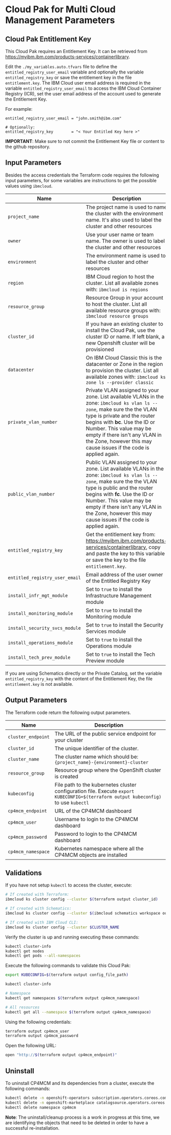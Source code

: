 # Cloud Pak for Multi Cloud Management Parameters

## Cloud Pak Entitlement Key

This Cloud Pak requires an Entitlement Key. It can be retrieved from https://myibm.ibm.com/products-services/containerlibrary.

Edit the `./my_variables.auto.tfvars` file to define the `entitled_registry_user_email` variable and optionally the variable `entitled_registry_key` or save the entitlement key in the file `entitlement.key`. The IBM Cloud user email address is required in the variable `entitled_registry_user_email` to access the IBM Cloud Container Registry (ICR), set the user email address of the account used to generate the Entitlement Key.

For example:

```hcl
entitled_registry_user_email = "john.smith@ibm.com"

# Optionally:
entitled_registry_key        = "< Your Entitled Key here >"
```

**IMPORTANT**: Make sure to not commit the Entitlement Key file or content to the github repository.

## Input Parameters

Besides the access credentials the Terraform code requires the following input parameters, for some variables are instructions to get the possible values using `ibmcloud`.

| Name                           | Description                                                                                                                                                                                                                                                                                                                  | Default             | Required |
| ------------------------------ | ---------------------------------------------------------------------------------------------------------------------------------------------------------------------------------------------------------------------------------------------------------------------------------------------------------------------------- | ------------------- | -------- |
| `project_name`                 | The project name is used to name the cluster with the environment name. It's also used to label the cluster and other resources                                                                                                                                                                                              | `cloud-pack`        | Yes      |
| `owner`                        | Use your user name or team name. The owner is used to label the cluster and other resources                                                                                                                                                                                                                                  | `anonymous`         | Yes      |
| `environment`                  | The environment name is used to label the cluster and other resources                                                                                                                                                                                                                                                        | `sandbox`           | No       |
| `region`                       | IBM Cloud region to host the cluster. List all available zones with: `ibmcloud is regions`                                                                                                                                                                                                                                   | `us-south`          | No       |
| `resource_group`               | Resource Group in your account to host the cluster. List all available resource groups with: `ibmcloud resource groups`                                                                                                                                                                                                      | `cloud-pak-sandbox` | No       |
| `cluster_id`                   | If you have an existing cluster to install the Cloud Pak, use the cluster ID or name. If left blank, a new Openshift cluster will be provisioned                                                                                                                                                                             |                     | No       |
| `datacenter`                   | On IBM Cloud Classic this is the datacenter or Zone in the region to provision the cluster. List all available zones with: `ibmcloud ks zone ls --provider classic`                                                                                                                                                          | `dal10`             | No       |
| `private_vlan_number`          | Private VLAN assigned to your zone. List available VLANs in the zone: `ibmcloud ks vlan ls --zone`, make sure the the VLAN type is private and the router begins with **bc**. Use the ID or Number. This value may be empty if there isn't any VLAN in the Zone, however this may cause issues if the code is applied again. |                     | No       |
| `public_vlan_number`           | Public VLAN assigned to your zone. List available VLANs in the zone: `ibmcloud ks vlan ls --zone`, make sure the the VLAN type is public and the router begins with **fc**. Use the ID or Number. This value may be empty if there isn't any VLAN in the Zone, however this may cause issues if the code is applied again.   |                     | No       |
| `entitled_registry_key`        | Get the entitlement key from: https://myibm.ibm.com/products-services/containerlibrary, copy and paste the key to this variable or save the key to the file `entitlement.key`.                                                                                                                                               |                     | No       |
| `entitled_registry_user_email` | Email address of the user owner of the Entitled Registry Key                                                                                                                                                                                                                                                                 |                     | Yes      |
| `install_infr_mgt_module`      | Set to `true` to install the Infrastructure Management module                                                                                                                                                                                                                                                                | `false`             | No       |
| `install_monitoring_module`    | Set to `true` to install the Monitoring module                                                                                                                                                                                                                                                                               | `false`             | No       |
| `install_security_svcs_module` | Set to `true` to install the Security Services module                                                                                                                                                                                                                                                                        | `false`             | No       |
| `install_operations_module`    | Set to `true` to install the Operations module                                                                                                                                                                                                                                                                               | `false`             | No       |
| `install_tech_prev_module`     | Set to `true` to install the Tech Preview module                                                                                                                                                                                                                                                                             | `false`             | No       |

If you are using Schematics directly or the Private Catalog, set the variable `entitled_registry_key` with the content of the Entitlement Key, the file `entitlement.key` is not available.

## Output Parameters

The Terraform code return the following output parameters.

| Name               | Description                                                                                                                         |
| ------------------ | ----------------------------------------------------------------------------------------------------------------------------------- |
| `cluster_endpoint` | The URL of the public service endpoint for your cluster                                                                             |
| `cluster_id`       | The unique identifier of the cluster.                                                                                               |
| `cluster_name`     | The cluster name which should be: `{project_name}-{environment}-cluster`                                                            |
| `resource_group`   | Resource group where the OpenShift cluster is created                                                                               |
| `kubeconfig`       | File path to the kubernetes cluster configuration file. Execute `export KUBECONFIG=$(terraform output kubeconfig)` to use `kubectl` |
| `cp4mcm_endpoint`  | URL of the CP4MCM dashboard                                                                                                         |
| `cp4mcm_user`      | Username to login to the CP4MCM dashboard                                                                                           |
| `cp4mcm_password`  | Password to login to the CP4MCM dashboard                                                                                           |
| `cp4mcm_namespace` | Kubernetes namespace where all the CP4MCM objects are installed                                                                     |

## Validations

If you have not setup `kubectl` to access the cluster, execute:

```bash
# If created with Terraform:
ibmcloud ks cluster config --cluster $(terraform output cluster_id)

# If created with Schematics:
ibmcloud ks cluster config --cluster $(ibmcloud schematics workspace output --id $WORKSPACE_ID --json | jq -r '.[].output_values[].cluster_id.value')

# If created with IBM Cloud CLI:
ibmcloud ks cluster config --cluster $CLUSTER_NAME
```

Verify the cluster is up and running executing these commands:

```bash
kubectl cluster-info
kubectl get nodes
kubectl get pods --all-namespaces
```

Execute the following commands to validate this Cloud Pak:

```bash
export KUBECONFIG=$(terraform output config_file_path)

kubectl cluster-info

# Namespace
kubectl get namespaces $(terraform output cp4mcm_namespace)

# All resources
kubectl get all --namespace $(terraform output cp4mcm_namespace)
```

Using the following credentials:

```bash
terraform output cp4mcm_user
terraform output cp4mcm_password
```

Open the following URL:

```bash
open "http://$(terraform output cp4mcm_endpoint)"
```

## Uninstall

To uninstall CP4MCM and its dependencies from a cluster, execute the following commands:

```bash
kubectl delete -n openshift-operators subscription.operators.coreos.com ibm-management-orchestrator
kubectl delete -n openshift-marketplace catalogsource.operators.coreos.com ibm-management-orchestrator opencloud-operators
kubectl delete namespace cp4mcm
```

**Note**: The uninstall/cleanup process is a work in progress at this time, we are identifying the objects that need to be deleted in order to have a successful re-installation.
